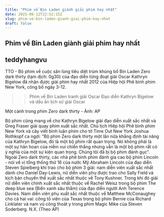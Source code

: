 ```yaml
---
title: "Phim về Bin Laden giành giải phim hay nhất"
date: 2025-06-12T22:52:15Z
slug: phim-ve-bin-laden-gianh-giai-phim-hay-nhat
draft: false
---
```


## Phim về Bin Laden giành giải phim hay nhất

## teddyhangvu

TTO - Bộ phim về cuộc săn lùng tiêu diệt trùm khủng bố Bin Laden Zero dark thirty (tạm dịch: 0g30) của đạo diễn từng đoạt giải Oscar Kathryn Bigelow đã nhận được giải phim hay nhất 2012 của Hiệp hội Phê bình phim New York, công bố ngày 3-12.
>> Phim về Bin Laden tranh giải Oscar
>> Đạo diễn Kathryn Bigelow và dấu ấn lịch sử giải Oscar
 

Một cảnh trong phim Zero dark thirty - Ảnh: AP
 
Bộ phim cũng mang về cho Kathryn Bigelow giải đạo diễn xuất sắc nhất và Greg Fraser giải quay phim xuất sắc nhất. Chủ tịch Hiệp hội Phê bình phim New York và cây viết bình luận phim cho tờ Time Out New York Joshua Rothkopf ca ngợi: "Bộ phim Zero dark thirty một lần nữa khẳng định tài năng của Kathryn Bigelow, đó là một bộ phim rất quan trọng. Nó không phải là một sự hân hoan của niềm vui chiến thắng nhưng vẫn là một bộ phim rất có ý nghĩa của một sự kiện quan trọng. Chúng tôi đã bị bộ phim đánh gục".
Ngoài Zero dark thirty, các nhà phê bình phim đánh gia cao bộ phim Lincoln - nói về vị tổng thống thứ 16 của nước Mỹ Abraham Lincoln của đạo diễn Steven Spielberg khi trao cho bộ phim 3 giải: nam diễn viên xuất sắc nhất dành cho Daniel Day-Lewis, nữ diễn viên phụ được trao cho Sally Field và kịch bản chuyển thể xuất sắc nhất thuộc về Tony Kushner.
Trong khi đó giải nữ diễn viên chính xuất sắc nhất thuộc về Rachel Weisz trong bộ phim The deep blue sea (Biển xanh sâu thẳm) của đạo diễn người Anh Terence Davies. Nam diễn viên phụ xuất sắc nhất thuộc về Matthew McConaughey cho cả hai vai: công tố viên của Texas trong bộ phim Bernie của Richard Linklater và nam vũ công thoát y trong phim Magic Mike của Steven Soderberg.
N.X. (Theo AP)